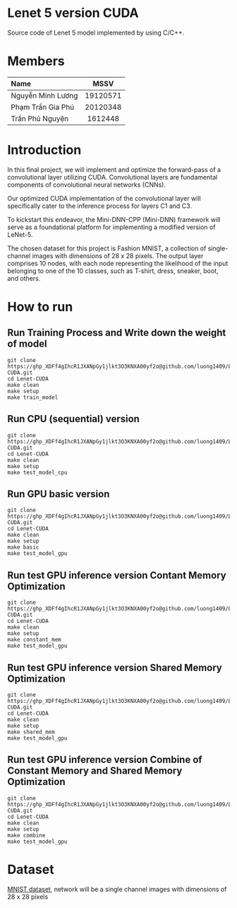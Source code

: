 # Lenet 5 version CUDA 
Source code of Lenet 5 model implemented by using C/C++.

# Members
|Name       |MSSV    |    
|:----------------|:------:|
|Nguyễn Minh Lương|19120571|
|Phạm Trần Gia Phú|20120348|
|Trần Phú Nguyện|1612448|

# Introduction
In this final project, we will implement and optimize the forward-pass of a convolutional layer utilizing CUDA. Convolutional layers are fundamental components of convolutional neural networks (CNNs).

Our optimized CUDA implementation of the convolutional layer will specifically cater to the inference process for layers C1 and C3.

To kickstart this endeavor, the Mini-DNN-CPP (Mini-DNN) framework will serve as a foundational platform for implementing a modified version of LeNet-5.

The chosen dataset for this project is Fashion MNIST, a collection of single-channel images with dimensions of 28 x 28 pixels. The output layer comprises 10 nodes, with each node representing the likelihood of the input belonging to one of the 10 classes, such as T-shirt, dress, sneaker, boot, and others.

# How to run
## Run Training Process and Write down the weight of model
```shell
git clone https://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@github.com/luong1409/Lenet-CUDA.git
cd Lenet-CUDA
make clean
make setup
make train_model
```

## Run CPU (sequential) version
```shell
git clone https://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@github.com/luong1409/Lenet-CUDA.git
cd Lenet-CUDA
make clean
make setup
make test_model_cpu
```

## Run GPU basic version
```shell
git clone https://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@github.com/luong1409/Lenet-CUDA.git
cd Lenet-CUDA
make clean
make setup
make basic
make test_model_gpu
```

## Run test GPU inference version Contant Memory Optimization
```shell
git clone https://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@github.com/luong1409/Lenet-CUDA.git
cd Lenet-CUDA
make clean
make setup
make constant_mem
make test_model_gpu
```

## Run test GPU inference version Shared Memory Optimization
```shell
git clone https://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@github.com/luong1409/Lenet-CUDA.git
cd Lenet-CUDA
make clean
make setup
make shared_mem
make test_model_gpu
```

## Run test GPU inference version Combine of Constant Memory and Shared Memory Optimization
```shell
git clone https://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@github.com/luong1409/Lenet-CUDA.git
cd Lenet-CUDA
make clean
make setup
make combine
make test_model_gpu
```

# Dataset
[MNIST dataset](https://github.com/zalandoresearch/fashion-mnist), network will be a single channel images with dimensions of 28 x 28 pixels
